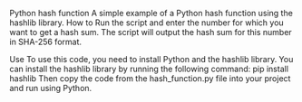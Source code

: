 Python hash function
A simple example of a Python hash function using the hashlib library.
How to Run the script and enter the number for which you want to get a hash sum.
The script will output the hash sum for this number in SHA-256 format.

Use To use this code, you need to install Python and the hashlib library. You can install the hashlib library by running the following command: pip install hashlib Then copy the code from the hash_function.py file into your project and run using Python.
